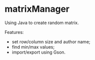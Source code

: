 # matrixManager
Using Java to create random matrix.

Features:
  * set row/column size and author name;
  * find min/max values;
  * import/export using Gson.
